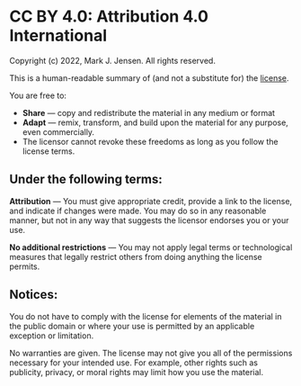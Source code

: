 # CC BY 4.0: Attribution 4.0 International

Copyright (c) 2022, Mark J. Jensen. All rights reserved.

This is a human-readable summary of (and not a substitute for) the [license](https://creativecommons.org/licenses/by/4.0/legalcode).

You are free to:

* **Share** — copy and redistribute the material in any medium or format
* **Adapt** — remix, transform, and build upon the material for any purpose, even commercially.
* The licensor cannot revoke these freedoms as long as you follow the license terms.

## Under the following terms:

**Attribution** — You must give appropriate credit, provide a link to the license, and indicate if changes were made. You may do so in any reasonable manner, but not in any way that suggests the licensor endorses you or your use.

**No additional restrictions** — You may not apply legal terms or technological measures that legally restrict others from doing anything the license permits.

## Notices:

You do not have to comply with the license for elements of the material in the public domain or where your use is permitted by an applicable exception or limitation.

No warranties are given. The license may not give you all of the permissions necessary for your intended use. For example, other rights such as publicity, privacy, or moral rights may limit how you use the material.